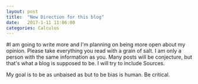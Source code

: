 ```yaml
---
layout: post
title:  "New Direction for this blog"
date:   2017-1-11 11:06:00
categories: Calculus
---
```

#I am going to write more and I'm planning on being more open about my opinion. Please take everything you read with a grain of salt. I am only a person with the same information as you. Many posts will be conjecture, but that's what a blog is supposed to be. I will try to include Sources.

My goal is to be as unbaised as but to be bias is human. Be critical.